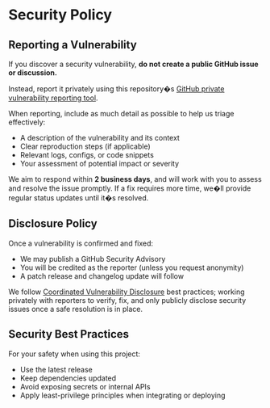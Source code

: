 ﻿# Security Policy

## Reporting a Vulnerability

If you discover a security vulnerability, **do not create a public GitHub issue or discussion.**

Instead, report it privately using this repository�s [GitHub private vulnerability reporting tool](https://github.com/soenneker/soenneker.enums.currencycodes/security/advisories/new).

When reporting, include as much detail as possible to help us triage effectively:
- A description of the vulnerability and its context
- Clear reproduction steps (if applicable)
- Relevant logs, configs, or code snippets
- Your assessment of potential impact or severity

We aim to respond within **2 business days**, and will work with you to assess and resolve the issue promptly. If a fix requires more time, we�ll provide regular status updates until it�s resolved.

## Disclosure Policy

Once a vulnerability is confirmed and fixed:
- We may publish a GitHub Security Advisory
- You will be credited as the reporter (unless you request anonymity)
- A patch release and changelog update will follow

We follow [Coordinated Vulnerability Disclosure](https://vuls.cert.org/confluence/display/CVD) best practices; working privately with reporters to verify, fix, and only publicly disclose security issues once a safe resolution is in place.

## Security Best Practices

For your safety when using this project:
- Use the latest release
- Keep dependencies updated
- Avoid exposing secrets or internal APIs
- Apply least-privilege principles when integrating or deploying

